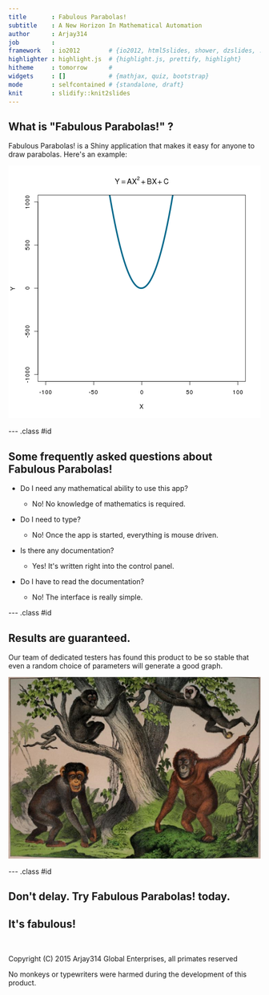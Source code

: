 ```yaml
---
title       : Fabulous Parabolas!
subtitle    : A New Horizon In Mathematical Automation
author      : Arjay314
job         : 
framework   : io2012        # {io2012, html5slides, shower, dzslides, ...}
highlighter : highlight.js  # {highlight.js, prettify, highlight}
hitheme     : tomorrow      # 
widgets     : []            # {mathjax, quiz, bootstrap}
mode        : selfcontained # {standalone, draft}
knit        : slidify::knit2slides
---
```


## What is "Fabulous Parabolas!" ?

Fabulous Parabolas! is a Shiny application that makes it easy for anyone to draw parabolas. Here's an example:

![plot of chunk demo](assets/fig/demo-1.png) 

--- .class #id 

## Some frequently asked questions about Fabulous Parabolas! 

- Do I need any mathematical ability to use this app?   
  - No! No knowledge of mathematics is required.

- Do I need to type?   
  - No! Once the app is started, everything is mouse driven.

- Is there any documentation?
  - Yes! It's written right into the control panel.
  
- Do I have to read the documentation?   
  - No! The interface is really simple.

--- .class #id 

## Results are guaranteed.

Our team of dedicated testers has found this product to be so stable that even a random choice of parameters will generate a good graph.

![Our Testing Team](Public-Domain-Monkey.png)

--- .class #id 

## Don't delay. Try Fabulous Parabolas! today.

## It's fabulous!
<br />

Copyright (C) 2015 Arjay314 Global Enterprises, all primates reserved

No monkeys or typewriters were harmed during the development of this product.






